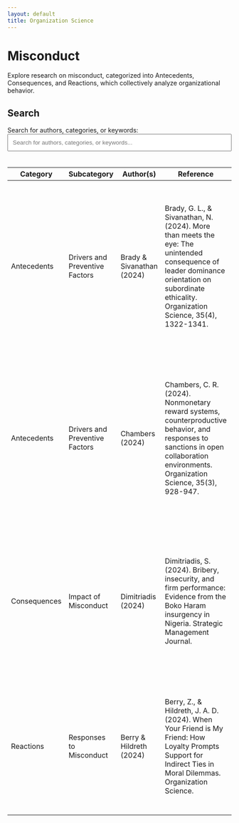 ```yaml
---
layout: default
title: Organization Science
---
```


# Misconduct

Explore research on misconduct, categorized into Antecedents, Consequences, and Reactions, which collectively analyze organizational behavior.

## Search
<div class="featured-content">
  Search for authors, categories, or keywords:

  <input type="text" id="searchInput" onkeyup="searchTable()" placeholder="Search for authors, categories, or keywords..." style="width: 100%; padding: 10px; margin-bottom: 20px;">

  <div style="overflow-x: auto;">
    <table id="researchTable">
      <thead>
        <tr>
          <th style="width: 15%;">Category</th>
          <th style="width: 20%;">Subcategory</th>
          <th style="width: 20%;">Author(s)</th>
          <th style="width: 25%;">Reference</th>
          <th style="width: 40%;">Summary</th>
        </tr>
      </thead>
      <tbody>
        <!-- Antecedents Rows -->
        <tr>
          <td>Antecedents</td>
          <td>Drivers and Preventive Factors</td>
          <td>Brady & Sivanathan (2024)</td>
          <td>Brady, G. L., & Sivanathan, N. (2024). More than meets the eye: The unintended consequence of leader dominance orientation on subordinate ethicality. Organization Science, 35(4), 1322-1341.</td>
          <td>This research investigates how leader dominance orientation inadvertently encourages unethical behavior among subordinates. Dominant leaders create an environment where subordinates feel compelled to engage in self-interested actions, undermining overall ethicality.</td>
        </tr>
        <tr>
          <td>Antecedents</td>
          <td>Drivers and Preventive Factors</td>
          <td>Chambers (2024)</td>
          <td>Chambers, C. R. (2024). Nonmonetary reward systems, counterproductive behavior, and responses to sanctions in open collaboration environments. Organization Science, 35(3), 928-947.</td>
          <td>This research investigates how nonmonetary rewards and sanctions impact counterproductive behaviors in collaborative work environments. Findings indicate that nonmonetary rewards can reduce negative behaviors, but sanctions have varying effects depending on the severity of the infraction.</td>
        </tr>
        <!-- Consequences Rows -->
        <tr>
          <td>Consequences</td>
          <td>Impact of Misconduct</td>
          <td>Dimitriadis (2024)</td>
          <td>Dimitriadis, S. (2024). Bribery, insecurity, and firm performance: Evidence from the Boko Haram insurgency in Nigeria. Strategic Management Journal.</td>
          <td>This research investigates the impact of bribery and insecurity on firm performance during the Boko Haram insurgency in Nigeria. Results show that firms engaged in bribery are less resilient to external threats, underscoring the detriment of corruption during crises.</td>
        </tr>
        <!-- Reactions Rows -->
        <tr>
          <td>Reactions</td>
          <td>Responses to Misconduct</td>
          <td>Berry & Hildreth (2024)</td>
          <td>Berry, Z., & Hildreth, J. A. D. (2024). When Your Friend is My Friend: How Loyalty Prompts Support for Indirect Ties in Moral Dilemmas. Organization Science.</td>
          <td>The authors explore how loyalty impacts support for indirect ties in moral dilemmas, revealing that people are more likely to support third parties connected through shared acquaintances in situations requiring loyalty.</td>
        </tr>
      </tbody>
    </table>
  </div>
</div>
